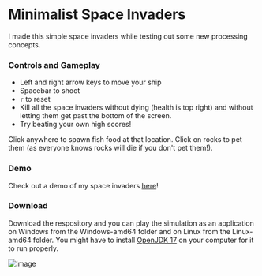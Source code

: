 # Minimalist Space Invaders
I made this simple space invaders while testing out some new processing concepts.
### Controls and Gameplay
- Left and right arrow keys to move your ship
- Spacebar to shoot
- `r` to reset
- Kill all the space invaders without dying (health is top right) and without letting them get past the bottom of the screen.
- Try beating your own high scores!

Click anywhere to spawn fish food at that location. Click on rocks to pet them (as everyone knows rocks will die if you don't pet them!).

### Demo
Check out a demo of my space invaders [here](https://youtube.com/shorts/Cqv47OhBURE)!

### Download
Download the respository and you can play the simulation as an application on Windows from the Windows-amd64 folder and on Linux from the Linux-amd64 folder. You might have to install [OpenJDK 17](https://adoptium.net/) on your computer for it to run properly.


![image](https://github.com/user-attachments/assets/8cc47081-6294-49cf-b729-d6895bdabda3)
